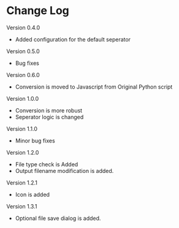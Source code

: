 # Change Log


Version 0.4.0

* Added configuration for the default seperator

Version 0.5.0 

* Bug fixes

Version 0.6.0

* Conversion is moved to Javascript from Original Python script

Version 1.0.0

* Conversion is more robust
* Seperator logic is changed

Version 1.1.0

* Minor bug fixes

Version 1.2.0

* File type check is Added
* Output filename modification is added.

Version 1.2.1

* Icon is added

Version 1.3.1 

* Optional file save dialog is added.